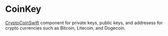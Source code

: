 CoinKey
=======
[CryptoCoinSwift](https://github.com/CryptoCoinSwift/CryptoCoinFramework) component for private keys, public keys, and addresess for crypto currencies such as Bitcoin, Litecoin, and Dogecoin.
